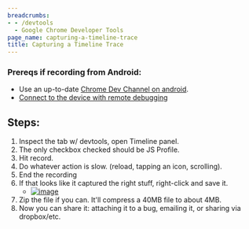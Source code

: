 ```yaml
---
breadcrumbs:
- - /devtools
  - Google Chrome Developer Tools
page_name: capturing-a-timeline-trace
title: Capturing a Timeline Trace
---
```


### Prereqs if recording from Android:

*   Use an up-to-date [Chrome Dev Channel on
            android](https://play.google.com/store/apps/details?id=com.chrome.dev&hl=en).
*   [Connect to the device with remote
            debugging](https://developers.google.com/web/tools/chrome-devtools/debug/remote-debugging/remote-debugging)

## Steps:

1.  Inspect the tab w/ devtools, open Timeline panel.
2.  The only checkbox checked should be JS Profile.
3.  Hit record.
4.  Do whatever action is slow. (reload, tapping an icon, scrolling).
5.  End the recording
6.  If that looks like it captured the right stuff, right-click and save
            it.
    *   [<img alt="image"
                src="/devtools/capturing-a-timeline-trace/save%20timeline.png">](/devtools/capturing-a-timeline-trace/save%20timeline.png)
7.  Zip the file if you can. It'll compress a 40MB file to about 4MB.
8.  Now you can share it: attaching it to a bug, emailing it, or sharing
            via dropbox/etc.
